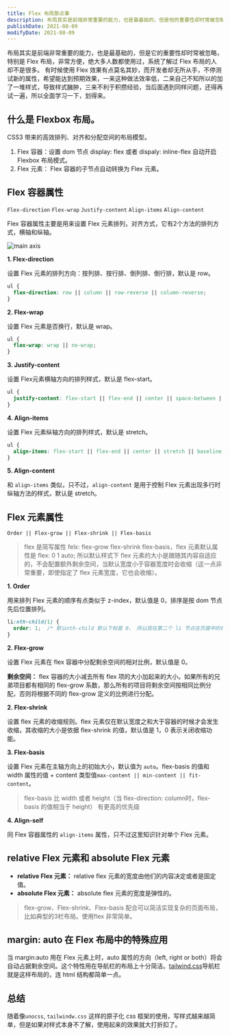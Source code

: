 ```yaml
---
title: Flex 布局那点事
description: 布局其实是前端非常重要的能力，也是最基础的，但是他的重要性却时常被忽略，特别是 Flex 布局，非常方便，绝大多人数都使用过，系统了解过 Flex 布局的人却不是很多。
publishDate: 2021-08-09
modifyDate: 2021-08-09
---
```


布局其实是前端非常重要的能力，也是最基础的，但是它的重要性却时常被忽略，特别是 Flex 布局，非常方便，绝大多人数都使用过，系统了解过 Flex 布局的人却不是很多。 有时候使用 Flex 效果有点莫名其妙，而开发者却无所从手，不停测试新的属性，希望能达到预期效果，一来这种做法效率低，二来自己不知所以的加了一堆样式，导致样式臃肿，三来不利于积攒经验，当后面遇到同样问题，还得再试一遍，所以全面学习一下，划得来。

## 什么是 Flexbox 布局。

CSS3 带来的高效排列、对齐和分配空间的布局模型。

1. Flex 容器：设置 dom 节点 display: flex 或者 dispaly: inline-flex 自动开启 Flexbox 布局模式。
2. Flex 元素： Flex 容器的子节点自动转换为 Flex 元素。

## Flex 容器属性

`Flex-direction` `Flex-wrap` `Justify-content` `Align-items` `Align-content`

Flex 容器属性主要是用来设置 Flex 元素排列，对齐方式，它有2个方法的排列方式，横轴和纵轴。


![main axis](/img/flex.png)

**1. Flex-direction**

设置 Flex 元素的排列方向：按列排、按行排、倒列排、倒行排，默认是 row。

```css
ul {
  flex-direction: row || column || row-reverse || column-reverse;
}
```

**2. Flex-wrap**

设置 Flex 元素是否换行，默认是 wrap。

```css
ul {
  flex-wrap: wrap || no-wrap;
}
```

**3. Justify-content**

设置 Flex元素横轴方向的排列样式，默认是 flex-start。

```css
ul {
  justify-content: flex-start || flex-end || center || space-between ||space-around;
}
```

**4. Align-items**

设置 Flex 元素纵轴方向的排列样式，默认是 stretch。

```css
ul {
  align-items: flex-start || flex-end || center || stretch || baseline;
}
```

**5. Align-content**

和 `align-items` 类似，只不过，`align-content` 是用于控制 Flex 元素出现多行时纵轴方法的样式，默认是 stretch。


## Flex 元素属性
`Order || Flex-grow || Flex-shrink || Flex-basis`

> flex 是简写属性 felx: flex-grow flex-shrink flex-basis，flex 元素默认属性是 flex: 0 1 auto; 所以默认样式下 flex 元素的大小是跟随其内容自适应的，不会配置额外剩余空间，当默认宽度小于容器宽度时会收缩（这一点非常重要，即使指定了 flex 元素宽度，它也会收缩）。

**1. Order**

用来排列 Flex 元素的顺序有点类似于 z-index，默认值是 0，排序是按 dom 节点先后位置排列。

```css
li:nth-child(1) {
  order: 1;  /* 默认nth-child 默认下标是 0， 所以现在第二个 li 节点在页面中的视觉位置排在第一*/
}
```

**2. Flex-grow**

设置 Flex 元素在 flex 容器中分配剩余空间的相对比例，默认值是 0。

**剩余空间：** flex 容器的大小减去所有 flex 项的大小加起来的大小。如果所有的兄弟项目都有相同的 flex-grow 系数，那么所有的项目将剩余空间按相同比例分配，否则将根据不同的 flex-grow 定义的比例进行分配。

**2. Flex-shrink**

设置 flex 元素的收缩规则。flex 元素仅在默认宽度之和大于容器的时候才会发生收缩，其收缩的大小是依据 flex-shrink 的值，默认值是 1，0 表示关闭收缩功能。

**3. Flex-basis**

 设置 Flex 元素在主轴方向上的初始大小，默认值为 `auto`。flex-basis 的值和 width 属性的值 + content 类型值`max-content || min-content || fit-content`。

 > flex-basis 比 width 或者 height（当 flex-direction: column时，flex-basis 的值相当于 height） 有更高的优先级

**4. Align-self**

同 Flex 容器属性的 `align-items` 属性，只不过这里知识针对单个 Flex 元素。

## relative Flex 元素和 absolute Flex 元素


- **relative Flex 元素：** relative flex 元素的宽度由他们的内容决定或者是固定值。
- **absolute Flex 元素：** absolute flex 元素的宽度是弹性的。

> flex-grow、Flex-shrink、Flex-basis 配合可以简洁实现复杂的页面布局，比如典型的3栏布局。使用flex 非常简单。

## margin: auto 在 Flex 布局中的特殊应用


当 margin:auto 用在 Flex 元素上时，auto 属性的方向（left, right or both）将会自动占据剩余空间。这个特性用在导航栏的布局上十分简洁。<a href="https://tailwindcss.com/docs" target="_blank" title="访问 tailwind.css">tailwind.css</a>导航栏就是这样布局的，连 html 结构都简单一点。


## 总结

随着像`unocss`, `tailwindw.css` 这样的原子化 css 框架的使用，写样式越来越简单，但是如果对样式本身不了解，使用起来的效果就大打折扣了。


